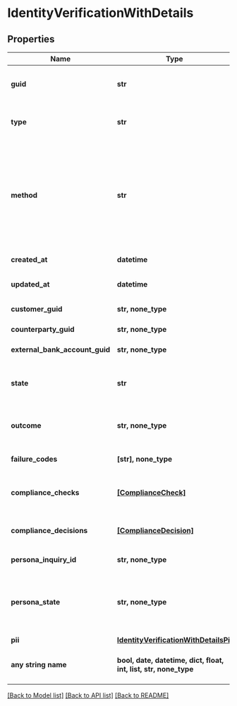 # IdentityVerificationWithDetails


## Properties
Name | Type | Description | Notes
------------ | ------------- | ------------- | -------------
**guid** | **str** | Auto-generated unique identifier for the identity verification. | [optional] 
**type** | **str** | The identity verification type; one of kyc, bank_account, or counterparty. | [optional] 
**method** | **str** | The identity verification method; one of business_registration, id_and_selfie, tax_id_and_selfie, attested, attested_ownership, account_ownership, plaid_identity_match, document_submission, or watchlists. | [optional] 
**created_at** | **datetime** | ISO8601 datetime the record was created at. | [optional] 
**updated_at** | **datetime** | ISO8601 datetime the record was last updated at. | [optional] 
**customer_guid** | **str, none_type** | The identity verification&#39;s identifier. | [optional] 
**counterparty_guid** | **str, none_type** | The identity verification&#39;s identifier. | [optional] 
**external_bank_account_guid** | **str, none_type** | The identity verification&#39;s identifier. | [optional] 
**state** | **str** | The identity verification state; one of storing, waiting, pending, reviewing, expired, or completed. | [optional] 
**outcome** | **str, none_type** | The identity verification outcome; one of passed or failed. | [optional] 
**failure_codes** | **[str], none_type** | The reason codes explaining the outcome. | [optional] 
**compliance_checks** | [**[ComplianceCheck]**](ComplianceCheck.md) | The compliance checks associated with the identity verification. | [optional] 
**compliance_decisions** | [**[ComplianceDecision]**](ComplianceDecision.md) | The compliance decisions associated with the identity verification. | [optional] 
**persona_inquiry_id** | **str, none_type** | The Persona identifier of the backing inquiry. | [optional] 
**persona_state** | **str, none_type** | The Persona state of the backing inquiry; one of waiting, pending, reviewing, processing, expired, completed, or unknown. | [optional] 
**pii** | [**IdentityVerificationWithDetailsPii**](IdentityVerificationWithDetailsPii.md) |  | [optional] 
**any string name** | **bool, date, datetime, dict, float, int, list, str, none_type** | any string name can be used but the value must be the correct type | [optional]

[[Back to Model list]](../README.md#documentation-for-models) [[Back to API list]](../README.md#documentation-for-api-endpoints) [[Back to README]](../README.md)


